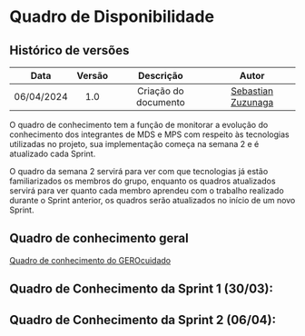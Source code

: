 # Quadro de Disponibilidade

## Histórico de versões

|    Data    | Versão |      Descrição       |                    Autor                     |
|:----------:|:------:|:--------------------:|:--------------------------------------------:|
| 06/04/2024 |  1.0   | Criação do documento | [Sebastian Zuzunaga](https://github.com/sebazac332) |

O quadro de conhecimento tem a função de monitorar a evolução do conhecimento dos integrantes de MDS e MPS com respeito às tecnologias utilizadas no projeto, sua implementação começa na semana 2 e é atualizado cada Sprint.

O quadro da semana 2 servirá para ver com que tecnologias já estão familiarizados os membros do grupo, enquanto os quadros atualizados servirá para ver quanto cada membro aprendeu com o trabalho realizado durante o Sprint anterior, os quadros serão atualizados no início de um novo Sprint.

## Quadro de conhecimento geral
[Quadro de conhecimento do GEROcuidado](https://docs.google.com/spreadsheets/d/1kMXA2-AnbGmW9cHn5BuRvYgftUQBVeB3J6M1IS4noyk/edit#gid=1997641710)

## Quadro de Conhecimento da Sprint 1 (30/03):

## Quadro de Conhecimento da Sprint 2 (06/04):